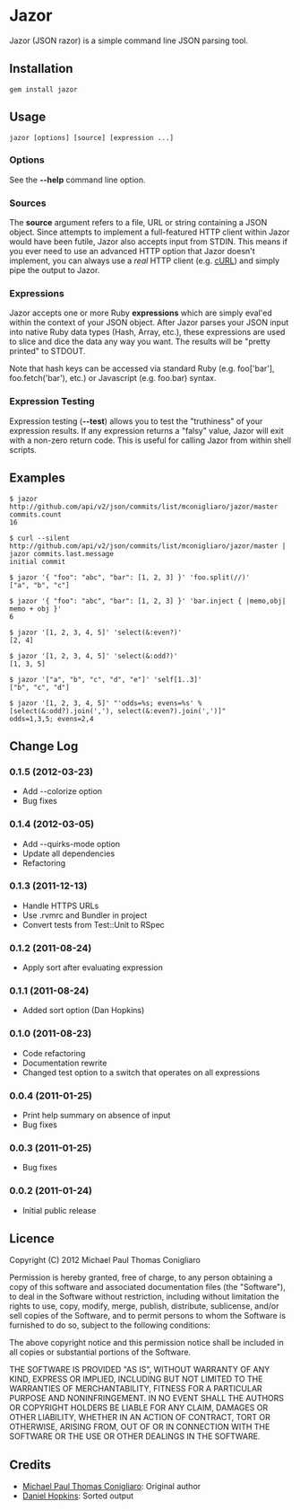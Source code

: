 # Jazor

Jazor (JSON razor) is a simple command line JSON parsing tool.

## Installation

    gem install jazor

## Usage

    jazor [options] [source] [expression ...]

### Options

See the **--help** command line option.

### Sources

The **source** argument refers to a file, URL or string containing a JSON object.
Since attempts to implement a full-featured HTTP client within Jazor would have
been futile, Jazor also accepts input from STDIN. This means if you ever need
to use an advanced HTTP option that Jazor doesn't implement, you can always use
a *real* HTTP client (e.g. [cURL](http://curl.haxx.se/)) and simply pipe the
output to Jazor.

### Expressions

Jazor accepts one or more Ruby **expressions** which are simply eval'ed within
the context of your JSON object. After Jazor parses your JSON input into native
Ruby data types (Hash, Array, etc.), these expressions are used to slice and
dice the data any way you want. The results will be "pretty printed" to STDOUT.

Note that hash keys can be accessed via standard Ruby (e.g. foo['bar'],
foo.fetch('bar'), etc.) or Javascript (e.g. foo.bar) syntax.

### Expression Testing

Expression testing (**--test**) allows you to test the "truthiness" of your
expression results. If any expression returns a "falsy" value, Jazor will exit
with a non-zero return code. This is useful for calling Jazor from within shell
scripts.

## Examples

    $ jazor http://github.com/api/v2/json/commits/list/mconigliaro/jazor/master commits.count
    16

    $ curl --silent http://github.com/api/v2/json/commits/list/mconigliaro/jazor/master | jazor commits.last.message
    initial commit

    $ jazor '{ "foo": "abc", "bar": [1, 2, 3] }' 'foo.split(//)'
    ["a", "b", "c"]

    $ jazor '{ "foo": "abc", "bar": [1, 2, 3] }' 'bar.inject { |memo,obj| memo + obj }'
    6

    $ jazor '[1, 2, 3, 4, 5]' 'select(&:even?)'
    [2, 4]

    $ jazor '[1, 2, 3, 4, 5]' 'select(&:odd?)'
    [1, 3, 5]

    $ jazor '["a", "b", "c", "d", "e"]' 'self[1..3]'
    ["b", "c", "d"]

    $ jazor '[1, 2, 3, 4, 5]' "'odds=%s; evens=%s' % [select(&:odd?).join(','), select(&:even?).join(',')]"
    odds=1,3,5; evens=2,4

## Change Log

### 0.1.5 (2012-03-23)

* Add --colorize option
* Bug fixes

### 0.1.4 (2012-03-05)

* Add --quirks-mode option
* Update all dependencies
* Refactoring

### 0.1.3 (2011-12-13)

* Handle HTTPS URLs
* Use .rvmrc and Bundler in project
* Convert tests from Test::Unit to RSpec

### 0.1.2 (2011-08-24)

* Apply sort after evaluating expression

### 0.1.1 (2011-08-24)

* Added sort option (Dan Hopkins)

### 0.1.0 (2011-08-23)

* Code refactoring
* Documentation rewrite
* Changed test option to a switch that operates on all expressions

### 0.0.4 (2011-01-25)

* Print help summary on absence of input
* Bug fixes

### 0.0.3 (2011-01-25)

* Bug fixes

### 0.0.2 (2011-01-24)

* Initial public release

## Licence

Copyright (C) 2012 Michael Paul Thomas Conigliaro

Permission is hereby granted, free of charge, to any person obtaining a copy of
this software and associated documentation files (the "Software"), to deal in
the Software without restriction, including without limitation the rights to
use, copy, modify, merge, publish, distribute, sublicense, and/or sell copies
of the Software, and to permit persons to whom the Software is furnished to do
so, subject to the following conditions:

The above copyright notice and this permission notice shall be included in all
copies or substantial portions of the Software.

THE SOFTWARE IS PROVIDED "AS IS", WITHOUT WARRANTY OF ANY KIND, EXPRESS OR
IMPLIED, INCLUDING BUT NOT LIMITED TO THE WARRANTIES OF MERCHANTABILITY,
FITNESS FOR A PARTICULAR PURPOSE AND NONINFRINGEMENT. IN NO EVENT SHALL THE
AUTHORS OR COPYRIGHT HOLDERS BE LIABLE FOR ANY CLAIM, DAMAGES OR OTHER
LIABILITY, WHETHER IN AN ACTION OF CONTRACT, TORT OR OTHERWISE, ARISING FROM,
OUT OF OR IN CONNECTION WITH THE SOFTWARE OR THE USE OR OTHER DEALINGS IN THE
SOFTWARE.

## Credits

* [Michael Paul Thomas Conigliaro](http://conigliaro.org): Original author
* [Daniel Hopkins](https://github.com/danielhopkins): Sorted output
